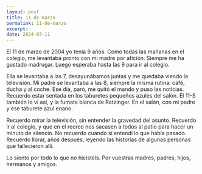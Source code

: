 ```yaml
---
layout: post
title: 11 de marzo
permalink: 11-de-marzo
excerpt:
date: 2024-03-11
---
```


El 11 de marzo de 2004 yo tenía 9 años. Como todas las mañanas en el colegio, me levantaba pronto con mi madre por afición. Siempre me ha gustado madrugar. Luego esperaba hasta las 9 para ir al colegio.

Ella se levantaba a las 7, desayunábamos juntas y me quedaba viendo la televisión. Mi padre se levantaba a las 8, siempre la misma rutina: café, ducha y al coche. Ese día, paró, me quitó el mando y puso las noticias. Recuerdo estar sentada en los taburetes pequeños azules del salón. El 11-S también lo vi así, y la fumata blanca de Ratzinger. En el salón, con mi padre y ese taburete azul enano.

Recuerdo mirar la televisión, sin entender la gravedad del asunto. Recuerdo ir al colegio, y que en el recreo nos sacasen a todos al patio para hacer un minuto de silencio. No recuerdo cuando sí entendí lo que había pasado. Recuerdo llorar, años después, leyendo las historias de algunas personas que fallecieron allí.

Lo siento por todo lo que no hicisteis. Por vuestras madres, padres, hijos, hermanos y amigos.